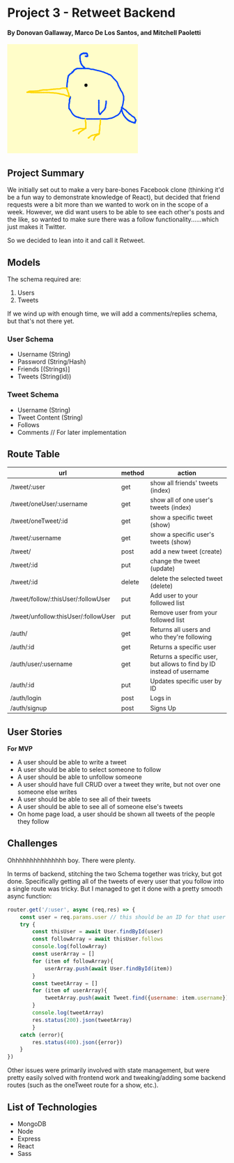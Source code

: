 # Project 3 - Retweet Backend
#### By Donovan Gallaway, Marco De Los Santos, and Mitchell Paoletti

![Retweet Logo Which Is Totally Not a Twitter Logo Knockoff](./twitter.png)

## Project Summary

We initially set out to make a very bare-bones Facebook clone (thinking it'd be a fun way to demonstrate knowledge of React), but decided that friend requests were a bit more than we wanted to work on in the scope of a week. However, we did want users to be able to see each other's posts and the like, so wanted to make sure there was a follow functionality......which just makes it Twitter.

So we decided to lean into it and call it Retweet.

## Models

The schema required are:

1. Users
2. Tweets

If we wind up with enough time, we will add a comments/replies schema, but that's not there yet.

### User Schema
- Username (String)
- Password (String/Hash)
- Friends [(Strings)]
- Tweets (String(id))

### Tweet Schema
- Username (String)
- Tweet Content (String)
- Follows
- Comments // For later implementation


## Route Table

| url | method | action |
|-----|--------|--------|
| /tweet/:user | get | show all friends' tweets (index)|
| /tweet/oneUser/:username | get | show all of one user's tweets (index)|
| /tweet/oneTweet/:id | get | show a specific tweet (show)|
| /tweet/:username | get | show a specific user's tweets (show)|
| /tweet/ | post | add a new tweet (create)|
| /tweet/:id | put | change the tweet (update)|
| /tweet/:id | delete | delete the selected tweet (delete)|
| /tweet/follow/:thisUser/:followUser | put | Add user to your followed list
| /tweet/unfollow:thisUser/:followUser | put | Remove user from your followed list
| /auth/ | get | Returns all users and who they're following
| /auth/:id | get | Returns a specific user
| /auth/user/:username | get | Returns a specific user, but allows to find by ID instead of username
| /auth/:id | put | Updates specific user by ID
| /auth/login | post | Logs in
| /auth/signup | post | Signs Up

## User Stories

**For MVP**
- A user should be able to write a tweet
- A user should be able to select someone to follow
- A user should be able to unfollow someone
- A user should have full CRUD over a tweet they write, but not over one someone else writes
- A user should be able to see all of their tweets
- A user should be able to see all of someone else's tweets
- On home page load, a user should be shown all tweets of the people they follow

## Challenges

Ohhhhhhhhhhhhhhh boy. There were plenty.

In terms of backend, stitching the two Schema together was tricky, but got done. Specifically getting all of the tweets of every user that you follow into a single route was tricky. But I managed to get it done with a pretty smooth async function:

```jsx
router.get('/:user', async (req,res) => {
    const user = req.params.user // this should be an ID for that user's MongoDB entry, not a username
    try {
        const thisUser = await User.findById(user)
        const followArray = await thisUser.follows
        console.log(followArray)
        const userArray = []
        for (item of followArray){
            userArray.push(await User.findById(item))
        }
        const tweetArray = []
        for (item of userArray){
            tweetArray.push(await Tweet.find({username: item.username}))
        }
        console.log(tweetArray)
        res.status(200).json(tweetArray)
        }        
    catch (error){
        res.status(400).json({error})
    }
})
```

Other issues were primarily involved with state management, but were pretty easily solved with frontend work and tweaking/adding some backend routes (such as the oneTweet route for a show, etc.).

## List of Technologies

- MongoDB
- Node
- Express
- React
- Sass
